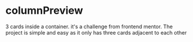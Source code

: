# columnPreview
3 cards inside a container.
it's a challenge from frontend mentor. The project is simple and easy as it only has three cards adjacent to each other
